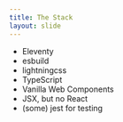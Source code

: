 ```yaml
---
title: The Stack
layout: slide
---
```

- Eleventy
- esbuild
- lightningcss
- TypeScript
- Vanilla Web Components
- JSX, but no React
- (some) jest for testing
